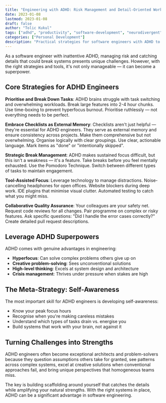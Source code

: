 ```yaml
---
title: "Engineering with ADHD: Risk Management and Detail-Oriented Work"
date: 2023-01-08
lastmod: 2023-01-08
draft: false
author: "Tolic Kukul"
tags: ["adhd", "productivity", "software-development", "neurodivergent"]
categories: ["Personal Development"]
description: "Practical strategies for software engineers with ADHD to excel at detail-oriented work, manage risk, and turn attention challenges into superpowers."
---
```


As a software engineer with inattentive ADHD, managing risk and catching details that could break systems presents unique challenges. However, with the right strategies and tools, it's not only manageable — it can become a superpower.

## Core Strategies for ADHD Engineers

**Prioritise and Break Down Tasks**: ADHD brains struggle with task switching and overwhelming workloads. Break large features into 2-4 hour chunks. Use time-boxing to prevent hyperfocus burnout. Prioritise ruthlessly — not everything needs to be perfect.

**Embrace Checklists as External Memory**: Checklists aren't just helpful — they're essential for ADHD engineers. They serve as external memory and ensure consistency across projects. Make them comprehensive but not overwhelming. Organise logically with clear groupings. Use clear, actionable language. Mark items as "done" or "intentionally skipped".

**Strategic Break Management**: ADHD makes sustained focus difficult, but this isn't a weakness — it's a feature. Take breaks before you feel mentally exhausted. Use the Pomodoro Technique. Switch between different types of tasks to maintain engagement.

**Tool-Assisted Focus**: Leverage technology to manage distractions. Noise-cancelling headphones for open offices. Website blockers during deep work. IDE plugins that minimise visual clutter. Automated testing to catch what you might miss.

**Collaborative Quality Assurance**: Your colleagues are your safety net. Request code reviews for all changes. Pair programme on complex or risky features. Ask specific questions: "Did I handle the error cases correctly?" Create detailed pull request descriptions.

## Leverage ADHD Superpowers

ADHD comes with genuine advantages in engineering:
- **Hyperfocus**: Can solve complex problems others give up on
- **Creative problem-solving**: Sees unconventional solutions
- **High-level thinking**: Excels at system design and architecture
- **Crisis management**: Thrives under pressure when stakes are high

## The Meta-Strategy: Self-Awareness

The most important skill for ADHD engineers is developing self-awareness:
- Know your peak focus hours
- Recognise when you're making careless mistakes
- Understand which types of tasks drain vs. energise you
- Build systems that work with your brain, not against it

## Turning Challenges into Strengths

ADHD engineers often become exceptional architects and problem-solvers because they question assumptions others take for granted, see patterns across complex systems, excel at creative solutions when conventional approaches fail, and bring unique perspectives that homogeneous teams miss.

The key is building scaffolding around yourself that catches the details while amplifying your natural strengths. With the right systems in place, ADHD can be a significant advantage in software engineering.
